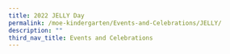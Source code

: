```yaml
---
title: 2022 JELLY Day
permalink: /moe-kindergarten/Events-and-Celebrations/JELLY/
description: ""
third_nav_title: Events and Celebrations
---
```



